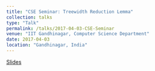 ```yaml
---
title: "CSE Seminar: Treewidth Reduction Lemma"
collection: talks
type: "Talk"
permalink: /talks/2017-04-03-CSE-Seminar
venue: "IIT Gandhinagar, Computer Science Department"
date: 2017-04-03
location: "Gandhinagar, India"
---
```

[Slides](/files/03-04-2017-CSE-Seminar-tw-reduction-lemma-presentation.pdf)

